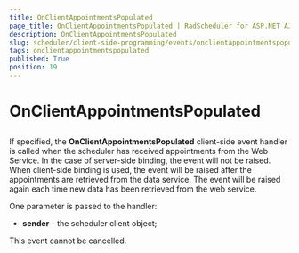 ```yaml
---
title: OnClientAppointmentsPopulated
page_title: OnClientAppointmentsPopulated | RadScheduler for ASP.NET AJAX Documentation
description: OnClientAppointmentsPopulated
slug: scheduler/client-side-programming/events/onclientappointmentspopulated
tags: onclientappointmentspopulated
published: True
position: 19
---
```


# OnClientAppointmentsPopulated



## 

If specified, the **OnClientAppointmentsPopulated** client-side event handler is called when the scheduler has received appointments from the Web Service. In the case of server-side binding, the event will not be raised. When client-side binding is used, the event will be raised after the appointments are retrieved from the data service. The event will be raised again each time new data has been retrieved from the web service.

One parameter is passed to the handler:

* **sender** - the scheduler client object;

This event cannot be cancelled.
